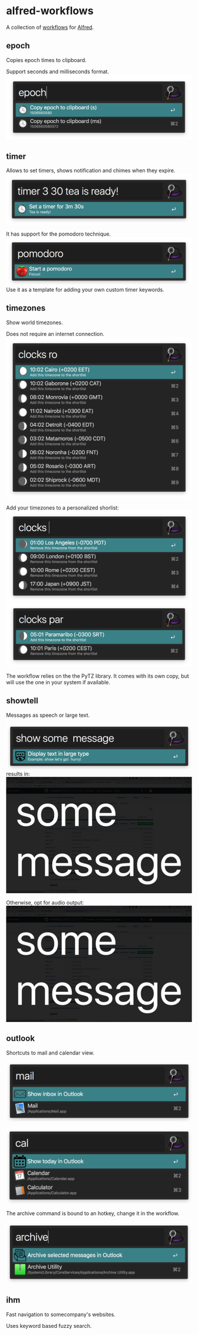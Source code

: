 # alfred-workflows
A collection of [workflows](https://www.alfredapp.com/help/workflows/) for [Alfred](https://www.alfredapp.com).

## epoch
Copies epoch times to clipboard.

Support seconds and milliseconds format.
![epoch screenshot](./images/epoch.png)

## timer

Allows to set timers, shows notification and chimes when they expire.
![timer screenshot](./images/timer.png)

It has support for the pomodoro technique.
![timer pomodoro screenshot](./images/pomodoro.png)
Use it as a template for adding your own custom timer keywords.

## timezones

Show world timezones.

Does not require an internet connection.
![timezones screenshot 1](./images/timezones1.png)

Add your timezones to a personalized shorlist:
![timezones screenshot 2](./images/timezones2.png)
![timezones screenshot 3](./images/timezones3.png)

The workflow relies on the the PyTZ library. It comes with its own copy, but will use the one in your system if available.

## showtell

Messages as speech or large text.

![showtell screenshot 1](./images/showtell1.png)
results in:
![showtell screenshot 2](./images/showtell2.png)

Otherwise, opt for audio output:
![showtell screenshot 3](./images/showtell2.png)

## outlook

Shortcuts to mail and calendar view.

![outlook screenshot 1](./images/outlook1.png)

![outlook screenshot 2](./images/outlook2.png)

The archive command is bound to an hotkey, change it in the workflow.

![outlook screenshot 3](./images/outlook3.png)

## ihm

Fast navigation to somecompany's websites.

Uses keyword based fuzzy search.
